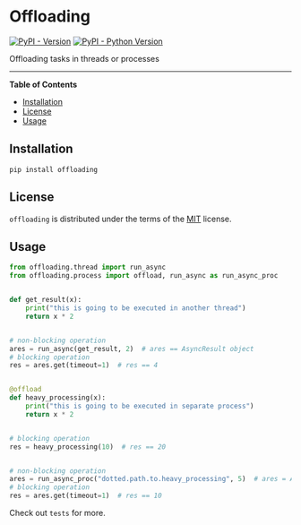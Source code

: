 # Offloading

[![PyPI - Version](https://img.shields.io/pypi/v/offloading.svg)](https://pypi.org/project/offloading)
[![PyPI - Python Version](https://img.shields.io/pypi/pyversions/offloading.svg)](https://pypi.org/project/offloading)

Offloading tasks in threads or processes

-----

**Table of Contents**

- [Installation](#installation)
- [License](#license)
- [Usage](#usage)

## Installation

```console
pip install offloading
```

## License

`offloading` is distributed under the terms of the [MIT](https://spdx.org/licenses/MIT.html) license.

## Usage

```python
from offloading.thread import run_async
from offloading.process import offload, run_async as run_async_proc


def get_result(x):
    print("this is going to be executed in another thread")
    return x * 2


# non-blocking operation
ares = run_async(get_result, 2)  # ares == AsyncResult object
# blocking operation
res = ares.get(timeout=1)  # res == 4


@offload
def heavy_processing(x):
    print("this is going to be executed in separate process")
    return x * 2


# blocking operation
res = heavy_processing(10)  # res == 20


# non-blocking operation
ares = run_async_proc("dotted.path.to.heavy_processing", 5)  # ares = AsyncResult
# blocking operation
res = ares.get(timeout=1)  # res == 10
```

Check out `tests` for more.
